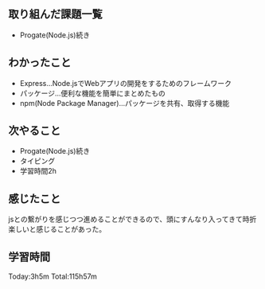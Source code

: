 ## 取り組んだ課題一覧
 - Progate(Node.js)続き
## わかったこと
 - Express...Node.jsでWebアプリの開発をするためのフレームワーク
 - パッケージ...便利な機能を簡単にまとめたもの
 - npm(Node Package Manager)...パッケージを共有、取得する機能
## 次やること
 - Progate(Node.js)続き
 - タイピング
 - 学習時間2h
## 感じたこと
jsとの繋がりを感じつつ進めることができるので、頭にすんなり入ってきて時折楽しいと感じることがあった。
## 学習時間
Today:3h5m  Total:115h57m
